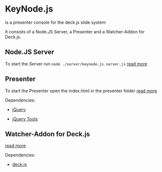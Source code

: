 # KeyNode.js

is a presenter console for the deck.js slide system

It consists of a Node.JS Server, a Presenter and a Watcher-Addon for Deck.js.

## Node.JS Server 

To start the Server run `node ./server/keynode.js.server.js`
[read more](server)

## Presenter 
	
To start the Presenter open the index.html in the presenter folder
[read more](presenter)
	
Dependencies:	

- [jQuery](http://jquery.com) 

- [jQuery Tools](http://jquerytools.org) 
	
## Watcher-Addon for Deck.js 
	
[read more](./watcher)
	
Dependencies:

- [deck.js](http://imakewebthings.github.com/deck.js/)
	